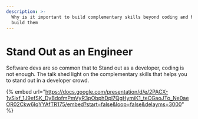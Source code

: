 ```yaml
---
description: >-
  Why is it important to build complementary skills beyond coding and how to
  build them
---
```


# Stand Out as an Engineer

Software devs are so common that to Stand out as a developer, coding is not enough. The talk shed light on the complementary skills that helps you to stand out in a developer crowd.

{% embed url="https://docs.google.com/presentation/d/e/2PACX-1vSixf_1J9efSK_DyBdofmPmVyR3pObphDpl7QgHymiK1_teCGaoJTo_Ne0aeOR02Ckw6IqYYAfTR175/embed?start=false&loop=false&delayms=3000" %}
